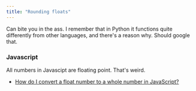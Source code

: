 ```yaml
---
title: "Rounding floats"
---
```


Can bite you in the ass. I remember that in Python it functions quite differently from other languages, and there's a reason why. Should google that.

### Javascript
All numbers in Javascipt are floating point. That's weird.
- [How do I convert a float number to a whole number in JavaScript?](https://stackoverflow.com/questions/596467)
